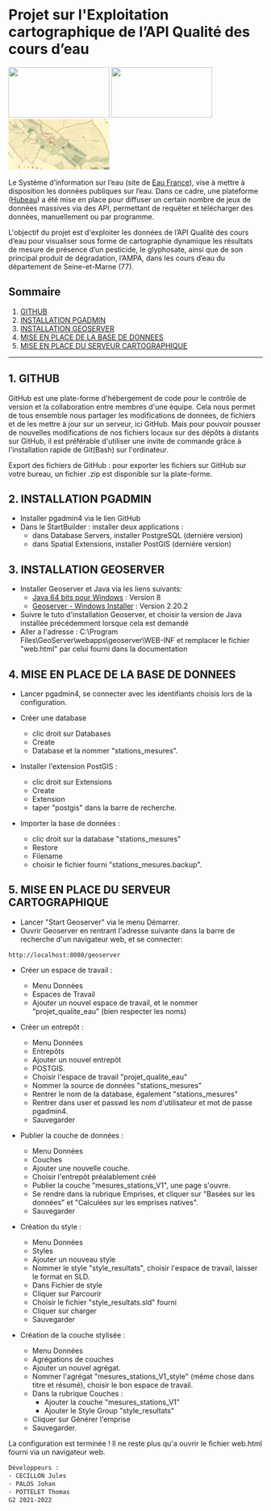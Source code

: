 # Projet sur l'Exploitation cartographique de l’API Qualité des cours d’eau
<img src="https://static.data.gouv.fr/avatars/c7/8f3e7b4d5740b890684d16aa381697.png" width="200" height="100" /> <img src="https://hubeau.eaufrance.fr/sites/default/files/api/demo/piezo/images/logohubeau.svg" width="200" height="100" />
<img src="seineetmarne_2.jpg" width="200" height="100" />

Le Système d’information sur l’eau (site de [Eau France](https://www.eaufrance.fr/)), vise à mettre à disposition les données publiques sur l’eau. 
Dans ce cadre, une plateforme ([Hubeau](https://hubeau.eaufrance.fr/page/api-qualite-cours-deau)) a été mise en place pour diffuser un certain nombre de jeux de données massives 
via des API, permettant de requêter et télécharger des données, manuellement ou par programme.

L'objectif du projet est d'exploiter les données de l’API Qualité des cours d’eau pour 
visualiser sous forme de cartographie dynamique les résultats de mesure de présence d’un pesticide, le glyphosate, 
ainsi que de son principal produit de dégradation, l’AMPA, dans les cours d’eau du département de Seine-et-Marne (77).

## Sommaire
1. [GITHUB](#github)
2. [INSTALLATION PGADMIN](#installation-pgadmin)
3. [INSTALLATION GEOSERVER](#installation-geoserver)
4. [MISE EN PLACE DE LA BASE DE DONNEES](#mise-en-place-des-donnees)
5. [MISE EN PLACE DU SERVEUR CARTOGRAPHIQUE](#mise-en-place-du-serveur-cartographique)

***

## 1. GITHUB
GitHub est une plate-forme d'hébergement de code pour le contrôle de version et la collaboration entre membres d'une équipe.
Cela nous permet de tous ensemble nous partager les modifications de données, de fichiers et de les mettre à jour sur un serveur, ici GitHub.
Mais pour pouvoir pousser de nouvelles modifications de nos fichiers locaux sur des dépôts à distants sur GitHub, il est préférable d'utiliser une invite de commande
grâce à l'installation rapide de Git(Bash) sur l'ordinateur.

Export des fichiers de GitHub : pour exporter les fichiers sur GitHub sur votre bureau, un fichier .zip est disponible sur la plate-forme.

## 2. INSTALLATION PGADMIN
- Installer pgadmin4 via le lien GitHub
- Dans le StartBuilder : installer deux applications :
	- dans Database Servers, installer PostgreSQL (dernière version)
	- dans Spatial Extensions, installer PostGIS (dernière version)

## 3. INSTALLATION GEOSERVER
- Installer Geoserver et Java via les liens suivants:
   * [Java 64 bits pour Windows](https://www.java.com/fr/download/) : Version 8
   * [Geoserver - Windows Installer](http://geoserver.org/release/stable/) : Version 2.20.2
- Suivre le tuto d'installation Geoserver, et choisir la version de Java installée précédemment lorsque cela est demandé
- Aller a l'adresse : C:\Program Files\GeoServer\webapps\geoserver\WEB-INF et remplacer le fichier "web.html" par celui fourni dans la documentation

## 4. MISE EN PLACE DE LA BASE DE DONNEES
- Lancer pgadmin4, se connecter avec les identifiants choisis lors de la configuration.
- Créer une database 
	- clic droit sur Databases 
	- Create 
	- Database et la  nommer "stations_mesures".
	
- Installer l'extension PostGIS : 
	- clic droit sur Extensions 
	- Create 
	- Extension 
	- taper "postgis" dans la barre de recherche.
	
- Importer la base de données : 
	- clic droit sur la database "stations_mesures" 
	- Restore 
	- Filename 
	- choisir le fichier fourni "stations_mesures.backup".

## 5. MISE EN PLACE DU SERVEUR CARTOGRAPHIQUE
- Lancer "Start Geoserver" via le menu Démarrer.
- Ouvrir Geoserver en rentrant l'adresse suivante dans la barre de recherche d'un navigateur web, et se connecter:
```
http://localhost:8080/geoserver
```

- Créer un espace de travail : 
	- Menu Données 
	- Espaces de Travail 
	- Ajouter un nouvel espace de travail, et le nommer "projet_qualite_eau" (bien respecter les noms)
	
- Créer un entrepôt : 
	- Menu Données 
	- Entrepôts 
	- Ajouter un nouvel entrepôt 
	- POSTGIS.
	- Choisir l'espace de travail "projet_qualite_eau"
	- Nommer la source de données "stations_mesures"
	- Rentrer le nom de la database, également "stations_mesures"
	- Rentrer dans user et passwd les nom d'utilisateur et mot de passe pgadmin4.
	- Sauvegarder
	
- Publier la couche de données : 
	- Menu Données 
	- Couches 
	- Ajouter une nouvelle couche.
	- Choisir l'entrepôt préalablement créé
	- Publier la couche "mesures_stations_V1", une page s'ouvre.
	- Se rendre dans la rubrique Emprises, et cliquer sur "Basées sur les données" et "Calculées sur les emprises natives".
	- Sauvegarder
	
- Création du style : 
	- Menu Données 
	- Styles 
	- Ajouter un nouveau style
	- Nommer le style "style_resultats", choisir l'espace de travail, laisser le format en SLD.
	- Dans Fichier de style 
	- Cliquer sur Parcourir 
	- Choisir le fichier "style_resultats.sld" fourni 
	- Cliquer sur charger
	- Sauvegarder
	
- Création de la couche stylisée :
	- Menu Données 
	- Agrégations de couches 
	- Ajouter un nouvel agrégat.
	- Nommer l'agrégat "mesures_stations_V1_style" (même chose dans titre et résumé), choisir le bon espace de travail.
	- Dans la rubrique Couches : 
		- Ajouter la couche "mesures_stations_V1"
		- Ajouter le Style Group "style_resultats"
	- Cliquer sur Générer l'emprise
	- Sauvegarder.

La configuration est terminée ! Il ne reste plus qu'a ouvrir le fichier web.html fourni
via un navigateur web.

```
Développeurs :
- CECILLON Jules
- PALOS Johan
- POTTELET Thomas
G2 2021-2022
```
